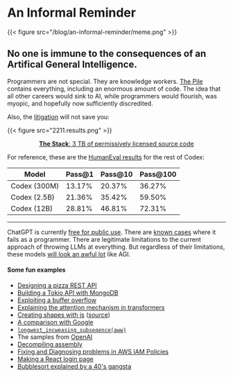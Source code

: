 # An Informal Reminder


{{< figure src="/blog/an-informal-reminder/meme.png" >}}

<!--more-->

## No one is immune to the consequences of an Artifical General Intelligence.

Programmers are not special. They are knowledge workers. [The Pile](https://pile.eleuther.ai/) contains everything, including an enormous amount of code. The idea that all other careers would sink to AI, while programmers would flourish, was myopic, and hopefully now sufficiently discredited.

Also, the [litigation](https://githubcopilotlitigation.com/) will not save you:

{{< figure src="2211.results.png" >}}
<p align="center">
<a href=https://arxiv.org/abs/2211.15533><b>The Stack</b>: 3 TB of permissively licensed source code</a>
</p>

For reference, these are the [HumanEval results](https://github.com/VHellendoorn/Code-LMs) for the rest of Codex:

|Model|Pass@1|Pass@10|Pass@100|
|------|-----|-----|-------|
| Codex (300M) | 13.17% | 20.37% | 36.27% | 
| Codex (2.5B) | 21.36% | 35.42% | 59.50% | 
| Codex (12B) | 28.81% | 46.81% | 72.31% |

---

ChatGPT is currently [free for public use](https://chat.openai.com/chat). There are [known cases](https://twitter.com/kurumuz/status/1598380913993211904) where it fails as a programmer. There are legitimate limitations to the current approach of throwing LLMs at everything. But regardless of their limitations, these models [will look an awful lot](https://jmcdonnell.substack.com/p/the-near-future-of-ai-is-action-driven) like AGI.

#### Some fun examples

* [Designing a pizza REST API](https://cdn.discordapp.com/attachments/730095596861521970/1047949631109218464/Screenshot_20221201-135703.png)
* [Building a Tokio API with MongoDB](https://cdn.discordapp.com/attachments/730095596861521970/1047595621923688538/Screenshot_2022-11-30_at_20.30.55.png)
* [Exploiting a buffer overflow](https://twitter.com/moyix/status/1598081204846489600)
* [Explaining the attention mechanism in transformers](https://cdn.discordapp.com/attachments/730095596861521970/1047677207771881473/imagen.png)
* [Creating shapes with js](https://cdn.discordapp.com/attachments/730095596861521970/1047631121363517470/image.png) ([source](https://cdn.discordapp.com/attachments/730095596861521970/1047631043949232228/image.png))
* [A comparison with Google](https://twitter.com/jdjkelly/status/1598021488795586561)
* [`longwest_incweasing_subseqence(aww)`](https://cdn.discordapp.com/attachments/730095596861521970/1047854144817479711/Screenshot_2022-12-01_at_13-37-45_ChatGPT.png)
* The samples from [OpenAI](https://openai.com/blog/chatgpt/#samples)
* [Decompiling assembly](https://twitter.com/sagitz_/status/1598426274157961229)
* [Fixing and Diagnosing problems in AWS IAM Policies](https://twitter.com/iangcarroll/status/1598171507062022148)
* [Making a React login page](https://cln.sh/X4p01n)
* [Bubblesort explained by a 40's gangsta](https://twitter.com/goodside/status/1598129631609380864)


